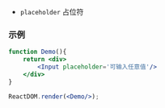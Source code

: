 - `placeholder` 占位符

### 示例
<!--start-code-->

```jsx
function Demo(){
    return <div>
        <Input placeholder='可输入任意值'/>
    </div>
}

ReactDOM.render(<Demo/>);
```

<!--end-code-->
